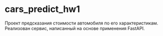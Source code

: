 # cars_predict_hw1
Проект предсказания стоимости автомобиля по его характеристикам. Реализован сервис, написанный на основе применения FastAPI.
